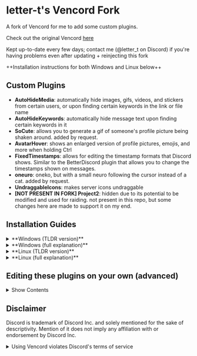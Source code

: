 # letter-t's Vencord Fork

A fork of Vencord for me to add some custom plugins.

Check out the original Vencord [here](https://github.com/Vendicated/Vencord)

Kept up-to-date every few days; contact me (@letter_t on Discord) if you're having problems even after updating + reinjecting this fork

++Installation instructions for both Windows and Linux below++

## Custom Plugins
-   **AutoHideMedia**: automatically hide images, gifs, videos, and stickers from certain users, or upon finding certain keywords in the link or file name
-   **AutoHideKeywords**: automatically hide message text upon finding certain keywords in it
-   **SoCute**: allows you to generate a gif of someone's profile picture being shaken around. added by request.
-   **AvatarHover**: shows an enlarged version of profile pictures, emojis, and more when holding Ctrl
-   **FixedTimestamps**: allows for editing the timestamp formats that Discord shows. Similar to the BetterDiscord plugin that allows you to change the timestamps shown on messages.
-   **oneuro**: oneko, but with a small neuro following the cursor instead of a cat. added by request.
-   **UndraggableIcons**: makes server icons undraggable
-   **\[NOT PRESENT IN FORK\] Project2**: hidden due to its potential to be modified and used for raiding. not present in this repo, but some changes here are made to support it on my end.

## Installation Guides
<details>
<summary>**Windows (TLDR version)**</summary>

open cmd or powershell window and enter these commands:
```powershell
winget install -e --id CoreyButler.NVMforWindows
winget install --id Git.Git -e
```
close and re-open cmd/powershell (without using "Run as administrator")
```powershell
nvm install 22.20.0
nvm use 22.20.0

git clone https://github.com/letter-t/Vencord
cd Vencord
pnpm install --no-frozen-lockfile
pnpm install --frozen-lockfile
pnpm build --dev
pnpm inject
```

You can see the new plugins in Discord by going to User Settings > Plugins.

#### :warning: **DISCORD UPDATES WILL OCCASIONALLY REMOVE VENCORD!!** :warning: 
When your Discord reverts back to not having this Vencord fork:

open new cmd/powershell window as non-admin, then enter these commands:
```powershell
cd Vencord
git pull origin main
pnpm build --dev
pnpm inject
```
###### Note: These commands can also fix an installation that isn't letting you get to the "update your vencord" button in Discord.

If updating and reinjecting the fork like this doesn't fix an issue you're seeing, contact me (@letter_t on discord)

</details>

<details>
<summary>**Windows (full explanation)**</summary>

You'll need some version of Node.js for this. I'd recommend using nvm-windows (Node Version Manager for Windows), but a standalone install works fine too.

For installing Node.js with **nvm-windows**:
- go to https://github.com/coreybutler/nvm-windows/releases and download nvm-setup.exe
- run the exe
- open a new cmd or powershell or terminal window (you may need to close other cmd/powershell/terminal windows you have open before this)
- do `nvm version` to check if nvm is installed and working
- do `nvm install 22.20.0` (or any version; `nvm install latest` also works)
- do `nvm use 22.20.0` (or whatever version you got)
- do `node -v` to check if node.js has been installed properly
- do `pnpm -v` to check if pnpm works (should come with the node installation)

For installing **Node.js directly**:
- go to https://nodejs.org/en/download and click the green button that says "Windows Installer (.msi)"
- run the msi
- open a new cmd or powershell or terminal window (you may need to close other cmd/powershell/terminal windows you have open before this)
- do `node -v` to check if node.js has been installed properly
- do `pnpm -v` to check if pnpm works (should come with the node installation)

You should now have node.js and pnpm installed on your system.

You'll also need to have some version of git on your system as well:
- go to https://git-scm.com/downloads/win
- either download and run the .exe, or open a cmd/powershell window and run the `winget install --id Git.Git -e --source winget` command they show
- close and reopen your cmd/powershell windows to make sure git applies
- do `git -v` to check if git was installed properly

Next, run these commands in a cmd/powershell window to download this fork locally to your device at `C:\Users\[yourcurrentuser]\Vencord\` (any location works, but you'll have to change the `cd Vencord` line to match the new filepath)
```powershell
git clone https://github.com/letter-t/Vencord
cd Vencord
pnpm install --no-frozen-lockfile
pnpm install --frozen-lockfile
pnpm build --dev
pnpm inject
```
what each command does, in order:
- creates a new folder at C:\Users\[yourcurrentuser]\Vencord and installs the contents of this fork to it
- moves the terminal into the new Vencord folder
- installs dependencies
- installs more dependencies
- builds a usable version of this Vencord fork from the local files in the new Vencord folder
- injects that usable version into the Discord client

From there, you can see the new plugins in Discord by going to User Settings > Plugins.

#### :warning: **DISCORD UPDATES WILL OCCASIONALLY REMOVE VENCORD!!** :warning: 
Discord updates automatically when restarted, and sometimes an update will make a change to Discord's core files, prompting it to reinstall those files and thus removing the injected Vencord installation.

Every time this happens, **you will need to re-inject the fork.**\
Instructions for this below:
- open new cmd/powershell window as non-admin
- enter these commands:
```powershell
cd Vencord
git pull origin main
pnpm build --dev
pnpm inject
```
###### Note: These commands can also fix an installation that isn't letting you get to the "update your vencord" button in Discord.

If updating and reinjecting the fork like this doesn't fix an issue you're seeing, contact me (@letter_t on discord)

</details>

<details>
<summary>**Linux (TLDR version)**</summary>

open terminal and run the following:
```bash
curl -o- https://raw.githubusercontent.com/nvm-sh/nvm/v0.40.3/install.sh | bash
\. "$HOME/.nvm/nvm.sh"
nvm install 22
node -v
# npm install -g pnpm # might not be necessary
pnpm -v
```
go to https://git-scm.com/downloads/linux and follow instructions to install git

reopen terminal and run the following:
```
git clone https://github.com/letter-t/Vencord
cd Vencord
pnpm install --no-frozen-lockfile
pnpm install --frozen-lockfile
pnpm build --dev
pnpm inject
```

You can see the new plugins in Discord by going to User Settings > Plugins.

#### :warning: **DISCORD UPDATES WILL OCCASIONALLY REMOVE VENCORD!!** :warning: 
When your Discord reverts back to not having this Vencord fork:

open terminal and enter these commands:
```bash
cd Vencord
git pull origin main
pnpm build --dev
pnpm inject
```
###### Note: These commands can also fix an installation that isn't letting you get to the "update your vencord" button in Discord.

If updating and reinjecting the fork like this doesn't fix an issue you're seeing, contact me (@letter_t on discord)

</details>

<details>
<summary>**Linux (full explanation)**</summary>

You'll need some version of Node.js for this. Installation via nvm is shown here, but other methods should work too.
nvm-sh:
```bash
# Download and install nvm:
curl -o- https://raw.githubusercontent.com/nvm-sh/nvm/v0.40.3/install.sh | bash
# in lieu of restarting the shell
\. "$HOME/.nvm/nvm.sh"
# Download and install Node.js:
nvm install 22
# Verify the Node.js version:
node -v # Should print "v22.20.0".
# Verify the pnpm version: 
pnpm -v

# if no pnpm version:
npm install -g pnpm
```

You should now have node.js and pnpm installed on your system.

You'll also need to have some version of git on your system as well:
- go to https://git-scm.com/downloads/linux and follow instructions
- do `git -v` to check if git was installed properly

Next, run these commands in the terminal to download this repo locally to your device (any location works, but you'll have to change the `cd Vencord` line to match the new filepath)
```bash
git clone https://github.com/letter-t/Vencord
cd Vencord
pnpm install --no-frozen-lockfile
pnpm install --frozen-lockfile
pnpm build --dev
pnpm inject
```
what each command does, in order:
- creates a new folder at /Vencord and installs the contents of this github repo to it
- moves the terminal into the new Vencord folder
- installs dependencies
- installs more dependencies
- builds a usable version of this Vencord fork from the local files in the new Vencord folder
- injects that usable version into the Discord client

From there, you can see the new plugins in Discord by going to User Settings > Plugins.

#### :warning: **DISCORD UPDATES WILL OCCASIONALLY REMOVE VENCORD!!** :warning: 
Discord updates automatically when restarted, and sometimes an update will make a change to Discord's core files, prompting it to reinstall those files and thus removing the injected Vencord installation.

Every time this happens, **you will need to re-inject the fork.**\
Instructions for this below:
- open terminal
- enter these commands:
```bash
cd Vencord
git pull origin main
pnpm build --dev
pnpm inject
```
###### Note: These commands can also fix an installation that isn't letting you get to the "update your vencord" button in Discord.

If updating and reinjecting the fork like this doesn't fix an issue you're seeing, contact me (@letter_t on discord)

</details>

## Editing these plugins on your own (advanced)

<details>
<summary>Show Contents</summary>

Useful links:

https://github.com/Vendicated/Vencord/blob/0fd094074941b8d9bb7c0349eec7efe80e196ae5/docs/1_INSTALLING.md (this file is from a past Vencord repo)

https://github.com/Vendicated/Vencord/blob/0fd094074941b8d9bb7c0349eec7efe80e196ae5/docs/2_PLUGINS.md (this file is from a past Vencord repo)

https://github.com/Vendicated/Vencord/blob/main/CONTRIBUTING.md

https://docs.vencord.dev/installing/custom-plugins/

https://docs.vencord.dev/plugins/

Good luck o7

</details>

## Disclaimer

Discord is trademark of Discord Inc. and solely mentioned for the sake of descriptivity.
Mention of it does not imply any affiliation with or endorsement by Discord Inc.

<details>
<summary>Using Vencord violates Discord's terms of service</summary>

Client modifications are against Discord’s Terms of Service.

However, Discord is pretty indifferent about them and there are no known cases of users getting banned for using client mods! So you should generally be fine as long as you don’t use any plugins that implement abusive behaviour. But no worries, all inbuilt plugins are safe to use!

Regardless, if your account is very important to you and it getting disabled would be a disaster for you, you should probably not use any client mods (not exclusive to Vencord), just to be safe

Additionally, make sure not to post screenshots with Vencord in a server where you might get banned for it

</details>
